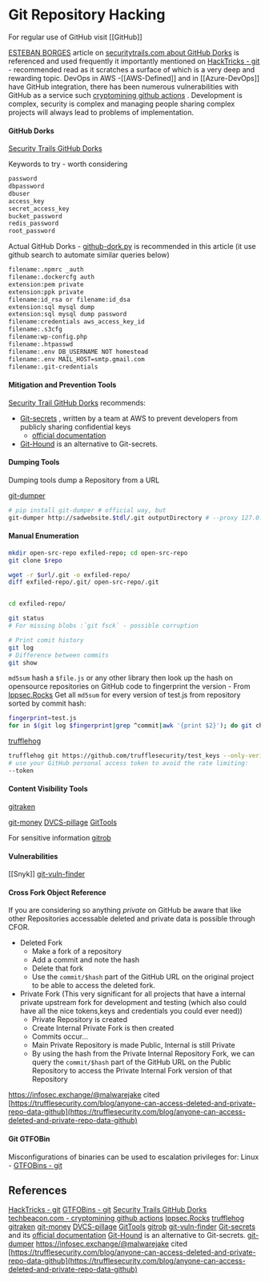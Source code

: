 # Git Repository Hacking


For regular use of GitHub visit [[GitHub]]

[ESTEBAN BORGES](https://securitytrails.com/blog/_author/estebanborges) article on [securitytrails.com about GitHub Dorks](https://securitytrails.com/blog/github-dorks) is referenced and used frequently it importantly mentioned on  [HackTricks - git](https://book.hacktricks.xyz/network-services-pentesting/pentesting-web/git) - recommended read as it scratches a surface of which is a very deep and rewarding topic. DevOps in AWS -[[AWS-Defined]]  and in [[Azure-DevOps]] have GitHub integration, there has been numerous vulnerabilities with GitHub as a service such [cryptomining github actions](https://techbeacon.com/security/cryptominers-flooding-github-other-cloudy-dev-services) . Development is complex, security is complex and managing people sharing complex projects will always lead to problems of implementation. 
#### GitHub Dorks

[Security Trails GitHub Dorks](https://securitytrails.com/blog/github-dorks)

Keywords to try - worth considering
```bash
password
dbpassword
dbuser
access_key
secret_access_key
bucket_password
redis_password
root_password
```

Actual GitHub Dorks - [github-dork.py](https://github.com/techgaun/github-dorks) is recommended in this article (it use github search to automate similar queries below)
```bash
filename:.npmrc _auth
filename:.dockercfg auth
extension:pem private
extension:ppk private
filename:id_rsa or filename:id_dsa
extension:sql mysql dump
extension:sql mysql dump password
filename:credentials aws_access_key_id
filename:.s3cfg
filename:wp-config.php
filename:.htpasswd
filename:.env DB_USERNAME NOT homestead
filename:.env MAIL_HOST=smtp.gmail.com
filename:.git-credentials
```

#### Mitigation and Prevention Tools

[Security Trail GitHub Dorks](https://securitytrails.com/blog/github-dorks) recommends:
- [Git-secrets](https://github.com/awslabs/git-secrets/blob/master/README.rst) , written by a team at AWS to prevent developers from publicly sharing confidential keys
	- [official documentation](https://github.com/awslabs/git-secrets/blob/master/README.rst%23installing-git-secrets) 
- [Git-Hound](https://github.com/ezekg/git-hound) is an alternative to Git-secrets.

#### Dumping Tools

Dumping tools dump a Repository from a URL

[git-dumper](https://github.com/arthaud/git-dumper)
```bash
# pip install git-dumper # official way, but 
git-dumper http://sadwebsite.$tdl/.git outputDirectory # --proxy 127.0.0.1 8080
```

#### Manual Enumeration

```bash
mkdir open-src-repo exfiled-repo; cd open-src-repo
git clone $repo

wget -r $url/.git -o exfiled-repo/
diff exfiled-repo/.git/ open-src-repo/.git


cd exfiled-repo/

git status
# For missing blobs :`git fsck` - possible corruption

# Print comit history
git log
# Difference between commits
git show
```

`md5sum` hash a `$file.js` or any other library then look up the hash on opensource repositories on GitHub code to fingerprint the version - From [Ippsec.Rocks](https://ippsec.rocks) Get all `md5sum` for every version of test.js from repository sorted by commit hash:
```bash
fingerprint=test.js
for in $(git log $fingerprint|grep ^commit|awk '{print $2}'); do git checkout -- $fingerprint; echo -n "$i md5sum $fingerprint; done
```


[trufflehog](https://github.com/trufflesecurity/trufflehog)
```bash
trufflehog git https://github.com/trufflesecurity/test_keys --only-verified
# use your GitHub personal access token to avoid the rate limiting: 
--token
```
#### Content Visibility Tools

[gitraken](https://www.gitkraken.com/)

[git-money](https://github.com/dnoiz1/git-money)
[DVCS-pillage](https://github.com/evilpacket/DVCS-Pillage)
[GitTools](https://github.com/internetwache/GitTools)

For sensitive information [gitrob](https://github.com/michenriksen/gitrob)
#### Vulnerabilities

[[Snyk]]
[git-vuln-finder](https://github.com/cve-search/git-vuln-finder)

#### Cross Fork Object Reference

If you are considering so anything *private* on GitHub be aware that like other Repositories accessable deleted and private data is possible through CFOR. 
- Deleted Fork
	- Make a fork of a repository
	- Add a commit and note the hash
	- Delete that fork
	- Use the `commit/$hash` part of the GitHub URL on the original project to be able to access the deleted fork.
- Private Fork (This very significant for all projects that have a internal private upstream fork for development and testing (which also could have all the nice tokens,keys and credentials you could ever need)) 
	- Private Repository is created
	- Create Internal Private Fork is then created
	- Commits occur...
	- Main Private Repository is made Public, Internal is still Private
	- By using the hash from the Private Internal Repository Fork, we can query the `commit/$hash` part of the GitHub URL on the Public Repository to access the Private Internal Fork version of that Repository

https://infosec.exchange/@malwarejake cited [https://trufflesecurity.com/blog/anyone-can-access-deleted-and-private-repo-data-github](https://trufflesecurity.com/blog/anyone-can-access-deleted-and-private-repo-data-github)

#### Git GTFOBin

Misconfigurations of binaries can be used to escalation privileges for:
Linux - [GTFOBins - git](https://gtfobins.github.io/gtfobins/git/)

## References

[HackTricks - git](https://book.hacktricks.xyz/network-services-pentesting/pentesting-web/git)
[GTFOBins - git](https://gtfobins.github.io/gtfobins/git/)
[Security Trails GitHub Dorks](https://securitytrails.com/blog/github-dorks)
[techbeacon.com - cryptomining github actions](https://techbeacon.com/security/cryptominers-flooding-github-other-cloudy-dev-services) 
[Ippsec.Rocks](https://ippsec.rocks) 
[trufflehog](https://github.com/trufflesecurity/trufflehog)
[gitraken](https://www.gitkraken.com/)
[git-money](https://github.com/dnoiz1/git-money)
[DVCS-pillage](https://github.com/evilpacket/DVCS-Pillage)
[GitTools](https://github.com/internetwache/GitTools)
[gitrob](https://github.com/michenriksen/gitrob)
[git-vuln-finder](https://github.com/cve-search/git-vuln-finder)
[Git-secrets](https://github.com/awslabs/git-secrets/blob/master/README.rst) and its [official documentation](https://github.com/awslabs/git-secrets/blob/master/README.rst%23installing-git-secrets) 
[Git-Hound](https://github.com/ezekg/git-hound) is an alternative to Git-secrets.
[git-dumper](https://github.com/arthaud/git-dumper)
https://infosec.exchange/@malwarejake cited [https://trufflesecurity.com/blog/anyone-can-access-deleted-and-private-repo-data-github](https://trufflesecurity.com/blog/anyone-can-access-deleted-and-private-repo-data-github)
